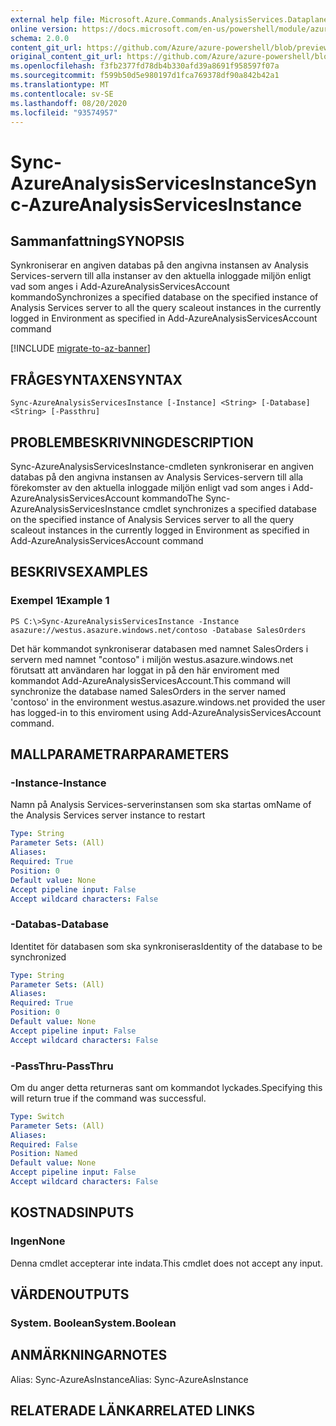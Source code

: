 ```yaml
---
external help file: Microsoft.Azure.Commands.AnalysisServices.Dataplane.dll-Help.xml
online version: https://docs.microsoft.com/en-us/powershell/module/azurerm.analysisservices/sync-azureanalysisservicesinstance
schema: 2.0.0
content_git_url: https://github.com/Azure/azure-powershell/blob/preview/src/ResourceManager/AnalysisServices/Commands.AnalysisServices.Dataplane/help/Sync-AzureAnalysisServicesInstance.md
original_content_git_url: https://github.com/Azure/azure-powershell/blob/preview/src/ResourceManager/AnalysisServices/Commands.AnalysisServices.Dataplane/help/Sync-AzureAnalysisServicesInstance.md
ms.openlocfilehash: f3fb2377fd78db4b330afd39a8691f958597f07a
ms.sourcegitcommit: f599b50d5e980197d1fca769378df90a842b42a1
ms.translationtype: MT
ms.contentlocale: sv-SE
ms.lasthandoff: 08/20/2020
ms.locfileid: "93574957"
---
```

# <span data-ttu-id="cdf7a-101">Sync-AzureAnalysisServicesInstance</span><span class="sxs-lookup"><span data-stu-id="cdf7a-101">Sync-AzureAnalysisServicesInstance</span></span>

## <span data-ttu-id="cdf7a-102">Sammanfattning</span><span class="sxs-lookup"><span data-stu-id="cdf7a-102">SYNOPSIS</span></span>

<span data-ttu-id="cdf7a-103">Synkroniserar en angiven databas på den angivna instansen av Analysis Services-servern till alla instanser av den aktuella inloggade miljön enligt vad som anges i Add-AzureAnalysisServicesAccount kommando</span><span class="sxs-lookup"><span data-stu-id="cdf7a-103">Synchronizes a specified database on the specified instance of Analysis Services server to all the query scaleout instances in the currently logged in Environment as specified in Add-AzureAnalysisServicesAccount command</span></span>

[!INCLUDE [migrate-to-az-banner](../../includes/migrate-to-az-banner.md)]

## <span data-ttu-id="cdf7a-104">FRÅGESYNTAXEN</span><span class="sxs-lookup"><span data-stu-id="cdf7a-104">SYNTAX</span></span>

```
Sync-AzureAnalysisServicesInstance [-Instance] <String> [-Database] <String> [-Passthru]
```

## <span data-ttu-id="cdf7a-105">PROBLEMBESKRIVNING</span><span class="sxs-lookup"><span data-stu-id="cdf7a-105">DESCRIPTION</span></span>

<span data-ttu-id="cdf7a-106">Sync-AzureAnalysisServicesInstance-cmdleten synkroniserar en angiven databas på den angivna instansen av Analysis Services-servern till alla förekomster av den aktuella inloggade miljön enligt vad som anges i Add-AzureAnalysisServicesAccount kommando</span><span class="sxs-lookup"><span data-stu-id="cdf7a-106">The Sync-AzureAnalysisServicesInstance cmdlet synchronizes a specified database on the specified instance of Analysis Services server to all the query scaleout instances in the currently logged in Environment as specified in Add-AzureAnalysisServicesAccount command</span></span>

## <span data-ttu-id="cdf7a-107">BESKRIVS</span><span class="sxs-lookup"><span data-stu-id="cdf7a-107">EXAMPLES</span></span>

### <span data-ttu-id="cdf7a-108">Exempel 1</span><span class="sxs-lookup"><span data-stu-id="cdf7a-108">Example 1</span></span>

```
PS C:\>Sync-AzureAnalysisServicesInstance -Instance asazure://westus.asazure.windows.net/contoso -Database SalesOrders
```

<span data-ttu-id="cdf7a-109">Det här kommandot synkroniserar databasen med namnet SalesOrders i servern med namnet "contoso" i miljön westus.asazure.windows.net förutsatt att användaren har loggat in på den här enviroment med kommandot Add-AzureAnalysisServicesAccount.</span><span class="sxs-lookup"><span data-stu-id="cdf7a-109">This command will synchronize the database named SalesOrders in the server named 'contoso' in the environment westus.asazure.windows.net provided the user has logged-in to this enviroment using Add-AzureAnalysisServicesAccount command.</span></span>

## <span data-ttu-id="cdf7a-110">MALLPARAMETRAR</span><span class="sxs-lookup"><span data-stu-id="cdf7a-110">PARAMETERS</span></span>

### <span data-ttu-id="cdf7a-111">-Instance</span><span class="sxs-lookup"><span data-stu-id="cdf7a-111">-Instance</span></span>

<span data-ttu-id="cdf7a-112">Namn på Analysis Services-serverinstansen som ska startas om</span><span class="sxs-lookup"><span data-stu-id="cdf7a-112">Name of the Analysis Services server instance to restart</span></span>

```yaml
Type: String
Parameter Sets: (All)
Aliases: 
Required: True
Position: 0
Default value: None
Accept pipeline input: False
Accept wildcard characters: False
```

### <span data-ttu-id="cdf7a-113">-Databas</span><span class="sxs-lookup"><span data-stu-id="cdf7a-113">-Database</span></span>

<span data-ttu-id="cdf7a-114">Identitet för databasen som ska synkroniseras</span><span class="sxs-lookup"><span data-stu-id="cdf7a-114">Identity of the database to be synchronized</span></span>

```yaml
Type: String
Parameter Sets: (All)
Aliases: 
Required: True
Position: 0
Default value: None
Accept pipeline input: False
Accept wildcard characters: False
```

### <span data-ttu-id="cdf7a-115">-PassThru</span><span class="sxs-lookup"><span data-stu-id="cdf7a-115">-PassThru</span></span>

<span data-ttu-id="cdf7a-116">Om du anger detta returneras sant om kommandot lyckades.</span><span class="sxs-lookup"><span data-stu-id="cdf7a-116">Specifying this will return true if the command was successful.</span></span>

```yaml
Type: Switch
Parameter Sets: (All)
Aliases: 
Required: False
Position: Named
Default value: None
Accept pipeline input: False
Accept wildcard characters: False
```

## <span data-ttu-id="cdf7a-117">KOSTNADS</span><span class="sxs-lookup"><span data-stu-id="cdf7a-117">INPUTS</span></span>

### <span data-ttu-id="cdf7a-118">Ingen</span><span class="sxs-lookup"><span data-stu-id="cdf7a-118">None</span></span>
<span data-ttu-id="cdf7a-119">Denna cmdlet accepterar inte indata.</span><span class="sxs-lookup"><span data-stu-id="cdf7a-119">This cmdlet does not accept any input.</span></span>

## <span data-ttu-id="cdf7a-120">VÄRDEN</span><span class="sxs-lookup"><span data-stu-id="cdf7a-120">OUTPUTS</span></span>

### <span data-ttu-id="cdf7a-121">System. Boolean</span><span class="sxs-lookup"><span data-stu-id="cdf7a-121">System.Boolean</span></span>

## <span data-ttu-id="cdf7a-122">ANMÄRKNINGAR</span><span class="sxs-lookup"><span data-stu-id="cdf7a-122">NOTES</span></span>

<span data-ttu-id="cdf7a-123">Alias: Sync-AzureAsInstance</span><span class="sxs-lookup"><span data-stu-id="cdf7a-123">Alias: Sync-AzureAsInstance</span></span>

## <span data-ttu-id="cdf7a-124">RELATERADE LÄNKAR</span><span class="sxs-lookup"><span data-stu-id="cdf7a-124">RELATED LINKS</span></span>

